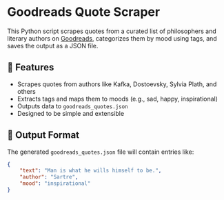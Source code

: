 # Goodreads Quote Scraper

This Python script scrapes quotes from a curated list of philosophers and literary authors on [Goodreads](https://www.goodreads.com), categorizes them by mood using tags, and saves the output as a JSON file.

## 📌 Features

- Scrapes quotes from authors like Kafka, Dostoevsky, Sylvia Plath, and others
- Extracts tags and maps them to moods (e.g., sad, happy, inspirational)
- Outputs data to `goodreads_quotes.json`
- Designed to be simple and extensible

## 📂 Output Format

The generated `goodreads_quotes.json` file will contain entries like:

```json
{
    "text": "Man is what he wills himself to be.",
    "author": "Sartre",
    "mood": "inspirational"
}
